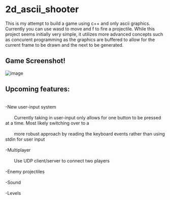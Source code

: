 # 2d_ascii_shooter
This is my attempt to build a game using c++ and only ascii graphics. Currently you can use wasd to move and f to fire a projectile. While
this project seems initially very simple, it utilizes more advanced concepts such as concurent programming as the graphics are buffered to allow
for the current frame to be drawn and the next to be generated.


## Game Screenshot! ##
![image](https://user-images.githubusercontent.com/30327564/187813467-ad48272e-865e-432b-a5d7-51ed37dd6930.png)

## Upcoming features: ##
<br> -New user-input system <br />
<br> &nbsp;&nbsp;&nbsp;&nbsp;&nbsp;&nbsp; Currently taking in user-input only allows for one button to be pressed at a time. Most likely switching over to a <br/>
<br> &nbsp;&nbsp;&nbsp;&nbsp;&nbsp;&nbsp; more robust approach by reading the keyboard events rather than using stdin for user input <br />
<br> -Multiplayer <br />
<br> &nbsp;&nbsp;&nbsp;&nbsp;&nbsp;&nbsp; Use UDP client/server to connect two players <br />
<br> -Enemy projectiles <br />
<br> -Sound <br />
<br> -Levels <br />
